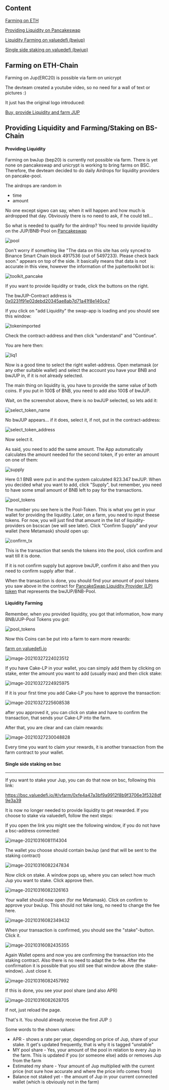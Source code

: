 ## Content

[Farming on ETH](#farming-on-eth-chain)

[Providing Liquidity on Pancakeswap](#providing-liquidity)

[Liquidity Farming on valuedefi (bwjup)](#liquidity-farming)

[Single side staking on valuedefi (bwjup)](#single-side-staking-on-bsc)

## Farming on ETH-Chain

Farming on Jup(ERC20) is possible via farm on unicrypt

The devteam created a youtube video, so no need for a wall of text or pictures :)

It just has the original logo introduced:

[Buy, provide Liquidity and farm JUP](https://www.youtube.com/watch?v=9UMw3Q5R77w)



## Providing Liquidity and Farming/Staking on BS-Chain

#### Providing Liquidity

Farming on bwJup (bep20) is currently not possible via farm. There is yet none on pancakeswap and unicrypt is working to bring farms on BSC. Therefore, the devteam decided to do daily Airdrops for liquidity providers on pancake-pool.

The airdrops are random in

- time
- amount

No one except sigwo can say, when it will happen and how much is airdropped that day. Obviously there is no need to ask, if he could tell...

So what is needed to qualify for the airdrop? You need to provide liquidity on the JUP/BNB-Pool on [Pancakeswap](https://pancakeswap.info/token/0x0231f91e02debd20345ae8ab7d71a41f8e140ce7)

![pool](pics/bwjup_bnb_pool.png)

Don't worry if something like "The data on this site has only synced to Binance Smart Chain block 4917536 (out of 5497233). Please check back soon." appears on top of the side. It basically means that data is not accurate in this view, however the information of the jupitertoolkit bot is:

![toolkit_pancake](pics/jtk_pancake.png)

If you want to provide liquidity or trade, click the buttons on the right.

The bwJUP-Contract address is [0x0231f91e02debd20345ae8ab7d71a41f8e140ce7](https://www.bscscan.com/token/0x0231f91e02debd20345ae8ab7d71a41f8e140ce7)

If you click on "add Liquidity" the swap-app is loading and you should see this window:

![tokenimported](pics/imported_warning.png)

Check the contract-address and then click "understand" and "Continue".

You are here then:

![liq1](pics/pancake_liq2.png)

Now is a good time to select the right wallet-address. Open metamask (or any other suitable wallet) and select the account you have your BNB and bwJUP in, if it is not already selected.

The main thing on liquidity is, you have to provide the same value of both coins. If you put in 100$ of BNB, you need to add also 100$ of bwJUP.

Wait, on the screenshot above, there is no bwJUP selected, so lets add it:

![select_token_name](pics/select_token1.png) 

No bwJUP appears... if it does, select it, if not, put in the contract-address:

![select_token_address](pics/select_token2.png)

Now select it. 

As said, you need to add the same amount. The App automatically calculates the amount needed for the second token, if yo enter an amount on one of them:

![supply](pics/supply.png)

Here 0.1 BNB were put in and the system calculated 823.347 bwJUP. When you decided what you want to add, click "Supply", but remember, you need to have some small amount of BNB left to pay for the transactions.

![pool_tokens](pics/pool_tokens.png)

The number you see here is the Pool-Token. This is what you get in your wallet for providing the liquidity. Later, on a farm, you need to input theese tokens. For now, you will just find that amount in the list of liquidity-providers on bscscan (we will see later). Click "Confirm Supply" and your wallet (here Metamask) should open up:

![confirm_tx](pics/confirm_tx.png)

This is the transaction that sends the tokens into the pool, click confirm and wait till it is done.

If it is not confirm supply but approve bwJUP, confirm it also and then you need to confirm supply after that .

When the transaction is done, you should find your amount of pool tokens you saw above in the contract for [PancakeSwap Liquidity Provider (LP) token](https://bscscan.com/token/0x6c7cdffa997f46598b9616bc0481372e45a00dc4#balances) that represents the bwJUP/BNB-Pool.



#### Liquidity Farming

Remember, when you provided liquidity, you got that information, how many BNB/JUP-Pool Tokens you got:

![pool_tokens](pics/pool_tokens.png)

Now this Coins can be put into a farm to earn more rewards:

[farm on valuedefi.io](https://bsc.valuedefi.io/#/vfarm/0x3d4d501603dd3093bcc44ff74aa5bbba8f20622c)

![image-20210327224023512](pics/image-20210327224023512.png)

If you have Cake-LP in your wallet, you can simply add them by clicking on stake, enter the amount you want to add (usually max) and then click stake:

![image-20210327224925975](pics/image-20210327224925975.png)

If it is your first time you add Cake-LP you have to approve the transaction:

![image-20210327225608538](pics/image-20210327225608538.png)

after you approved it, you can click on stake and have to confirm the transaction, that sends your Cake-LP into the farm.

After that, you are clear and can claim rewards:

![image-20210327230048828](pics/image-20210327230048828.png)

Every time you want to claim your rewards, it is another transaction from the farm contract to your wallet.



#### Single side staking on bsc

______________________________________________________________________________________________________________________________________________________________________________________________________________________________________________________________

If you want to stake your Jup, you can do that now on bsc, following this link:

https://bsc.valuedefi.io/#/vfarm/0xfe4a47a3bf9a9912f8b9f3706e3f5328df9e3a39

It is now no longer needed to provide liquidity to get rewarded. If you choose to stake via valuedefi, follow the next steps:

If you open the link you might see the following window, if you do not have a bsc-address connected:

![image-20210316081114304](pics/image-20210316081114304.png)



The wallet you choose should contain bwJup (and that will be sent to the staking contract)

![image-20210316082247834](pics/image-20210316082247834.png)



Now click on stake. A window pops up, where you can select how much Jup you want to stake. Click approve then.



![image-20210316082326163](pics/image-20210316082326163.png)



Your wallet should now open (for me Metamask). Click on confirm to approve your bwJup. This should not take long, no need to change the fee here.



![image-20210316082349432](pics/image-20210316082349432.png)



When your transaction is confirmed, you should see the "stake"-button. Click it.



![image-20210316082435355](pics/image-20210316082435355.png)



Again Wallet opens and now you are confirming the transaction into the staking contract. Also there is no need to adapt the tx-fee. After the confirmation it is possible that you still see that window above (the stake-window). Just close it. 



![image-20210316082457992](pics/image-20210316082457992.png)



If this is done, you see your pool share (and also APR)

![image-20210316082628705](pics/image-20210316082628705.png)



If not, just reload the page.



That's it. You should already receive the first JUP :)

Some words to the shown values:

- APR - shows a rate per year, depending on price of Jup, share of your stake. It get's updated frequently, that is why it is tagged "unstable"
- MY pool share - Yes, your amount of the pool in relation to every Jup in the farm. This is updated if you (or someone else) adds or removes Jup from the farm
- Estimated my share - Your amount of Jup multiplied with the current price (not sure how accurate and where the price info comes from)
- Balance not staked yet - the amount of Jup in your current connected wallet (which is obviously not in the farm)